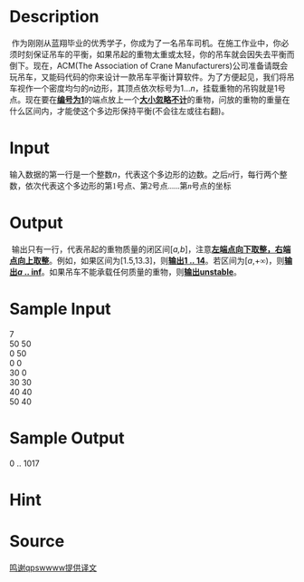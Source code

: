 
# Description

<div class="content"><p> <span style="text-indent: 21pt; font-family: 宋体;">作为刚刚从蓝翔毕业的优秀学子，你成为了一名吊车司机。在施工作业中，你必须时刻保证吊车的平衡，如果吊起的重物太重或太轻，你的吊车就会因失去平衡而倒下。现在，</span><span lang="EN-US" style="text-indent: 21pt;">ACM(The Association of Crane Manufacturers)</span><span style="text-indent: 21pt; font-family: 宋体;">公司准备请既会玩吊车，又能码代码的你来设计一款吊车平衡计算软件。为了方便起见，我们将吊车视作一个密度均匀的</span><i style="text-indent: 21pt;"><span lang="EN-US">n</span></i><span style="text-indent: 21pt; font-family: 宋体;">边形，其顶点依次标号为</span><span lang="EN-US" style="text-indent: 21pt;">1...<i>n</i></span><span style="text-indent: 21pt; font-family: 宋体;">，挂载重物的吊钩就是</span><span lang="EN-US" style="text-indent: 21pt;">1</span><span style="text-indent: 21pt; font-family: 宋体;">号点。现在要在<b><u>编号为</u></b></span><b style="text-indent: 21pt;"><u><span lang="EN-US">1</span></u></b><span style="text-indent: 21pt; font-family: 宋体;">的端点放上一个<b><u>大小忽略不计</u></b>的重物，问放的重物的重量在什么区间内，才能使这个多边形保持平衡</span><span lang="EN-US" style="text-indent: 21pt;">(</span><span style="text-indent: 21pt; font-family: 宋体;">不会往左或往右翻</span><span lang="EN-US" style="text-indent: 21pt;">)</span><span style="text-indent: 21pt; font-family: 宋体;">。<br/>
</span></p>
<p class="MsoNormal"></p></div>

# Input

<div class="content"><p><span style="font-family: 宋体;">输入数据的第一行是一个整数</span><i><span lang="EN-US">n</span></i><span style="font-family: 宋体;">，代表这个多边形的边数。<span style="font-family: 宋体;">之后</span><i><span lang="EN-US">n</span></i><span style="font-family: 宋体;">行，每行两个整数，依次代表这个多边形的第</span><span lang="EN-US">1</span><span style="font-family: 宋体;">号点、第</span><span lang="EN-US">2</span><span style="font-family: 宋体;">号点</span><span lang="EN-US">......</span><span style="font-family: 宋体;">第</span><i><span lang="EN-US">n</span></i><span style="font-family: 宋体;">号点的坐标</span><br/>
</span></p></div>

# Output

<div class="content"><p> <span style="font-family: 宋体;">输出只有一行，代表吊起的重物质量的闭区间</span><span lang="EN-US">[<i>a,b</i>]</span><span style="font-family: 宋体;">，注意<b><u>左端点向下取整，右端点向上取整</u></b>。例如，如果区间为</span><span lang="EN-US">[1.5,13.3]</span><span style="font-family: 宋体;">，则<b><u>输出</u></b></span><b><u><span lang="EN-US">1 .. 14</span></u></b><span style="font-family: 宋体;">。若区间为</span><span lang="EN-US">[<i>a</i>,+</span><span style="font-family: 宋体;">∞</span><span lang="EN-US">)</span><span style="font-family: 宋体;">，则<b><u>输出</u></b></span><b><i><u><span lang="EN-US">a</span></u></i><u><span lang="EN-US"> .. inf</span></u></b><span style="font-family: 宋体;">。如果吊车不能承载任何质量的重物，则<b><u>输出</u></b></span><b><u><span lang="EN-US">unstable</span></u></b><span style="font-family: 宋体;">。</span></p></div>

# Sample Input

<div class="content"><span class="sampledata">7<br/>
50 50<br/>
0 50<br/>
0 0<br/>
30 0<br/>
30 30<br/>
40 40<br/>
50 40<br/>
</span></div>

# Sample Output

<div class="content"><span class="sampledata">0 .. 1017<br/>
</span></div>

# Hint

<div class="content"><p></p></div>

# Source

<div class="content"><p><a href="problemset.php?search=鸣谢qpswwww提供译文">鸣谢qpswwww提供译文</a></p></div>

